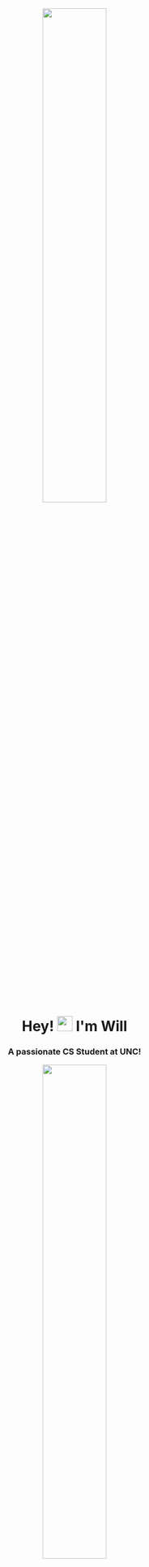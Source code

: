 <div align="center">
  <a href="#"><img width="50%" height="auto" src="https://user-images.githubusercontent.com/74038190/225813708-98b745f2-7d22-48cf-9150-083f1b00d6c9.gif" height="120px"/></a>
</div>

<h1 align="center">Hey! <img src="https://raw.githubusercontent.com/MartinHeinz/MartinHeinz/master/wave.gif" width="30px">  I'm Will</h1>
<h3 align="center">A passionate CS Student at UNC!</h3>

<div align="center">
  <a href="#"><img width="50%" height="auto" src="https://user-images.githubusercontent.com/74038190/212744287-14f66c13-5458-40dc-9244-8ff533fc8f4a.gif" height="120px"/></a>
</div>

<a href="#"><img width="25%" height="auto" src="https://private-user-images.githubusercontent.com/74038190/241763895-fa83eeb9-f4e2-4d85-93f0-688af11babf8.gif" height = "100px"/></a> 
## About me

- 🔎 I'm actively looking for **Internships**

- 🌱 I’m currently working on my **[AI Cover Letter Generator](https://github.com/colowill/AI-Cover-Letter-Generator)**

- ⚔️ Aswell as sharpening my **Data Structures and Algorithms** skills

- 👾 I’m looking to collaborate on **Open Source Projects** and **Indie Game Developments**

## 🚀 Language & Tools
<p align="left"
  <a href="https://www.java.com" target="_blank"> <img src="https://img.icons8.com/color/72/000000/java-coffee-cup-logo.png"/> </a>
  <a href="https://www.w3schools.com/c/" target="_blank"> <img src="https://img.icons8.com/?size=72&id=40670&format=png&color=000000"/>
    <a href="https://reactjs.org/" target="_blank"> <img src="https://img.icons8.com/color/72/000000/react-native.png"/> </a>
    <a href="https://tailwindcss.com/" target="_blank"> <img src="https://img.icons8.com/?size=72&id=CIAZz2CYc6Kc&format=png&color=000000"/> </a> 
    <a href="https://developer.mozilla.org/en-US/docs/Web/JavaScript" target="_blank"> <img src="https://img.icons8.com/color/72/000000/javascript.png"/> </a> 
    <a href="https://www.w3.org/html/" target="_blank"> <img src="https://img.icons8.com/color/72/000000/html-5.png"/> </a> 
    <a href="https://www.w3schools.com/css/" target="_blank"> <img src="https://img.icons8.com/color/72/000000/css3.png"/> </a> 
</p>


<p align="center">
    <a href="[![GitHub Streak](https://streak-stats.demolab.com/?colowill=DenverCoder1)](https://git.io/streak-stats)">
        <img title="🔥 Get streak stats for your profile at git.io/streak-stats" alt="Vikas Pathak's streak" src="https://github-readme-streak-stats.herokuapp.com/?user=Vikas-Pathak-123&theme=black-ice&hide_border=true&stroke=0000&background=060A0CD0"/>
    </a>
</p>



<!--
**colowill/colowill** is a ✨ _special_ ✨ repository because its `README.md` (this file) appears on your GitHub profile.

Here are some ideas to get you started:

- 🔭 I’m currently working on ...
- 🌱 I’m currently learning ...
- 👯 I’m looking to collaborate on ...
- 🤔 I’m looking for help with ...
- 💬 Ask me about ...
- 📫 How to reach me: ...
- 😄 Pronouns: ...
- ⚡ Fun fact: ...
-->
